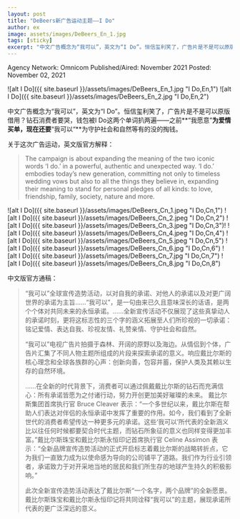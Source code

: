 ```yaml
---
layout: post
title: "DeBeers新广告运动主题——I Do"
author: ex
image: assets/images/DeBeers_En_1.jpg
tags: [sticky]
excerpt: "中文广告概念为“我可以”，英文为“I Do”。恒信玺利笑了，广告片是不是可以原版借用？钻石消费者要哭，钱包被I Do这两个单词扒两遍——之前要你“愿意”为爱情买单，现在还要你“可以“为守护社会和自然等有的没的掏钱。"
---
```


Agency Network: Omnicom
Published/Aired: November 2021
Posted: November 02, 2021

![alt I Do]({{ site.baseurl }}/assets/images/DeBeers_En_1.jpg "I Do,En,1")
![alt I Do]({{ site.baseurl }}/assets/images/DeBeers_En_2.jpg "I Do,En,2")


中文广告概念为“我可以”，英文为“I Do”。恒信玺利笑了，广告片是不是可以原版借用？钻石消费者要哭，钱包被I Do这两个单词扒两遍——之前**“我愿意”**为爱情买单，现在还要**“我可以“**为守护社会和自然等有的没的掏钱。

关于这次广告运动，英文版官方解释：
> The campaign is about expanding the meaning of the two iconic words ‘I do.’ in a powerful, authentic and unexpected way. ‘I do.’ embodies today’s new generation, committing not only to timeless wedding vows but also to all the things they believe in, expanding their meaning to stand for personal pledges of all kinds: to love, friendship, family, society, nature and more.

![alt I Do]({{ site.baseurl }}/assets/images/DeBeers_Cn_1.jpeg "I Do,Cn,1")
![alt I Do]({{ site.baseurl }}/assets/images/DeBeers_Cn_2.jpeg "I Do,Cn,2")
![alt I Do]({{ site.baseurl }}/assets/images/DeBeers_Cn_3.jpeg "I Do,Cn,3")!
![alt I Do]({{ site.baseurl }}/assets/images/DeBeers_Cn_4.jpeg "I Do,Cn,4")
![alt I Do]({{ site.baseurl }}/assets/images/DeBeers_Cn_5.jpeg "I Do,Cn,5")
![alt I Do]({{ site.baseurl }}/assets/images/DeBeers_Cn_6.jpg "I Do,Cn,6")
![alt I Do]({{ site.baseurl }}/assets/images/DeBeers_Cn_7.jpg "I Do,Cn,7")
![alt I Do]({{ site.baseurl }}/assets/images/DeBeers_Cn_8.jpg "I Do,Cn,8")

中文版官方通稿：

> “我可以”全球宣传造势活动，以对自我的承诺、对他人的承诺以及对更广阔世界的承诺为主旨……“我可以”，是一句由来已久且意味深长的话语，是两个个体对共同未来的永恒承诺。……全新宣传活动不仅展现了这些真挚动人的承诺时刻，更将这标志性的三个字的涵义拓展至人们所珍视的一切承诺：铭记爱情、表达自我、珍视友情、礼赞亲情、守护社会和自然。
> 
> “我可以”电视广告片拍摄于森林、开阔的原野以及海边。从情侣到个体，广告片汇集了不同人物主题所组成的片段来探索承诺的意义。响应戴比尔斯的核心理念和全球各族群的心声：创新向善，包容并蓄，保护人类及其赖以生存的自然环境。
> 
> ……在全新的时代背景下，消费者可以通过佩戴戴比尔斯的钻石而充满信心：所有承诺皆愿为之付诸行动，努力开创更加美好璀璨的未来。 戴比尔斯集团首席执行官 Bruce Cleaver 表示：“一个多世纪以来，戴比尔斯在帮助人们表达对伴侣的永恒承诺中发挥了重要的作用。如今，我们看到了全新世代的消费者希望传达一种更多元的承诺。这些‘我可以’所代表的全新涵义比以往任何时候都要契合时代主题，而钻石所象征的意义也同样变得更加丰富。”戴比尔斯珠宝和戴比尔斯永恒印记首席执行官 Celine Assimon 表示：“全新品牌宣传造势活动的正式开启标志着戴比尔斯的战略转折点，它为我们一直致力成为以使命感为导向的公司铺平了道路。我们作为行业引领者，承诺致力于对开采地当地的居民和我们所生存的地球产生持久的积极影响。”
> 
> 此次全新宣传造势活动表达了戴比尔斯“一个名字，两个品牌”的全新愿景。戴比尔斯珠宝和戴比尔斯永恒印记将共同诠释“我可以”的主题，展现承诺所代表的更广泛深远的意义。